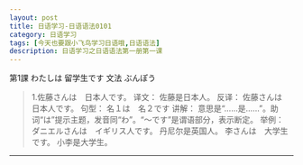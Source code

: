 ```yaml
---
layout: post
title: 日语学习-日语语法0101
category: 日语学习
tags: [今天也要跟小飞鸟学习日语哦,日语语法]
description: 日语学习之日语语法第一册第一课
---
```

第1課 わたしは 留学生です
文法 ぶんぽう
> 1.佐藤さんは　日本人です。
译文：
佐藤是日本人。
反译：
佐藤さんは　日本人です。
句型：
名１は　名２です
讲解：
意思是“……是……”。助词“は”提示主题，发音同“わ”。“～です”是谓语部分，表示断定。
举例：
ダニエルさんは　イギリス人です。     丹尼尔是英国人。
李さんは　大学生です。                  小李是大学生。
***



